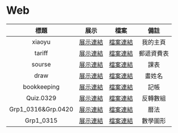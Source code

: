 # Web
|標題|展示|檔案|備註|
|:----:|:----:|:----:|:----:|
|xiaoyu|[展示連結](https://xiaoyu0708.github.io/Web/xiaoyu/index.html)|[檔案連結](https://github.com/XiaoYu0708/Web/tree/master/Grp1_0315)|我的主頁|
|tariff|[展示連結](https://xiaoyu0708.github.io/Web/tariff/index.html)|[檔案連結](https://github.com/XiaoYu0708/Web/tree/master/tariff)|郵遞資費表|
|sourse|[展示連結](https://xiaoyu0708.github.io/Web/sourse/index.html)|[檔案連結](https://github.com/XiaoYu0708/Web/tree/master/sourse)|課表|
|draw|[展示連結](https://xiaoyu0708.github.io/Web/draw/index.html)|[檔案連結](https://github.com/XiaoYu0708/Web/tree/master/draw)|畫姓名|
|bookkeeping|[展示連結](https://xiaoyu0708.github.io/Web/bookkeeping/index.html)|[檔案連結](https://github.com/XiaoYu0708/Web/tree/master/bookkeeping)|記帳|
|Quiz.0329|[展示連結](https://xiaoyu0708.github.io/Web/Quiz.0329/index.html)|[檔案連結](https://github.com/XiaoYu0708/Web/tree/master/Quiz.0329)|反轉數組|
|Grp1_0316&Grp.0420|[展示連結](https://xiaoyu0708.github.io/Web/Grp1_0316&Grp.0420/index.html)|[檔案連結](https://github.com/XiaoYu0708/Web/tree/master/Grp1_0316&Grp.0420)|曆法|
|Grp1_0315|[展示連結](https://xiaoyu0708.github.io/Web/Grp1_0315/index.html)|[檔案連結](https://github.com/XiaoYu0708/Web/tree/master/Grp1_0315)|數學圖形|
